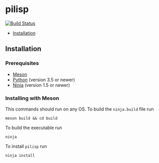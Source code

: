 # pilisp
[![Build Status](https://travis-ci.com/parof/pilisp.png)](https://travis-ci.com/parof/pilisp)

* [Installation](Installation)

## Installation

### Prerequisites

* [Meson](http://mesonbuild.com/) 
* [Python](https://www.python.org/) (version 3.5 or newer)
* [Ninja](https://ninja-build.org/) (version 1.5 or newer)

### Installing with Meson
This commands should run on any OS. To build the `ninja.build` file run 
```
meson build && cd build
```
To build the executable run 
```
ninja
```
To install `pilisp` run 
```
ninja install
```